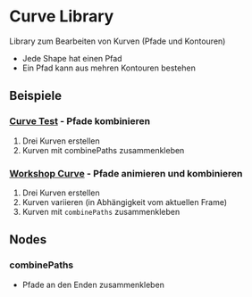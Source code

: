 # Curve Library

Library zum Bearbeiten von Kurven (Pfade und Kontouren)

- Jede Shape hat einen Pfad
- Ein Pfad kann aus mehren Kontouren bestehen

## Beispiele 

### [Curve Test](https://nodebox.live/bitcraftlab/curveTest) - Pfade kombinieren

1. Drei Kurven erstellen
2. Kurven mit combinePaths zusammenkleben

### [Workshop Curve](https://nodebox.live/bitcraftlab/workshopCurve) -  Pfade animieren und kombinieren

1. Drei Kurven erstellen
2. Kurven variieren (in Abhängigkeit vom aktuellen Frame)
3. Kurven mit `combinePaths` zusammenkleben

## Nodes

### combinePaths

- Pfade an den Enden zusammenkleben



